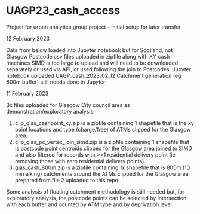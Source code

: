 # UAGP23_cash_access
Project for urban analytics group project - initial setup for later transfer

12 February 2023

Data from below loaded into Jupyter notebook but for Scotland, not Glasgow
Postcode csv files uploaded in zipfile along with XY cash machines
SIMD is too large to upload and will need to be downloaded separately or used via API, or used following the join to Postcodes.
Jupyter notebook uploaded UAGP_cash_2023_02_12
Catchment generation (eg 800m buffer) still needs done in Jupyter

11 February 2023

3x files uploaded for Glasgow City council area as demonstration/exploratory analysis:
1. clip_glas_cashpoint_xy.zip is a zipfile containing 1 shapefile that is the xy point locations and type (charge/free) of ATMs clipped for the Glasgow area.
2. clip_glas_pc_vertex_join_simd.zip is a zipfile containing 1 shapefile that is postcode point centroids clipped for the Glasgow area joined to SIMD and also filtered for records with >=1 residential delivery point (ie removing those with zero residential delivery points).
3. glas_cash_800m.zip is a zipfile containing 1x shapefile that is 800m (10 min alking) catchments around the ATMs clipped for the Glasgow area, prepared from file 2 uploaded to this repo.

Some analysis of floating catchment methodology is still needed but, for exploratory analysis, the postcode points can be selected by intersection with each buffer and counted by ATM type and by deprivation level.
